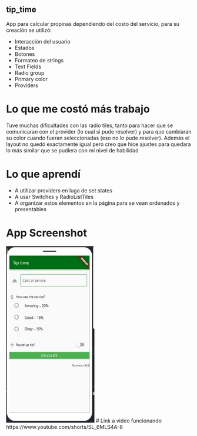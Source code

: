 ## tip_time
App para calcular propinas dependiendo del costo del servicio, para su creación se utilizó:
- Interacción del usuario 
- Estados
- Botones
- Formateo de strings
- Text Fields
- Radio group
- Primary color
- Providers
# Lo que me costó más trabajo
Tuve muchas dificultades con las radio tiles, tanto para hacer que se comunicaran con el provider (lo cual si pude resolver) y para que cambiaran su color cuando fueran seleccionadas (eso no lo pude resolver).
Además el layout no quedó exactamente igual pero creo que hice ajustes para quedara lo más similar que se pudiera con mi nivel de habilidad
# Lo que aprendí
- A utilizar providers en luga de set states
- A usar Switches y RadioListTiles
- A organizar estos elementos en la página para se vean ordenados y presentables
# App Screenshot
<img src="screenshots/tip_screen.JPG" width="240" height="480" />
# Link a video funcionando
https://www.youtube.com/shorts/SL_6MLS4A-8
